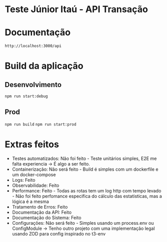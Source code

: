 # Teste Júnior Itaú - API Transação 

# Documentação

`http://localhost:3000/api`


# Build da aplicação

## Desenvolvimento
`npm run start:debug`

## Prod
`npm run build`
`npm run start:prod`


# Extras feitos

* Testes automatizados: Não foi feito - Teste unitários simples, E2E me falta experiencia -> É algo a ser feito.
* Containerização: Não será feito - Build é simples com um dockerfile e um docker-compose
* Logs: Feito 
* Observabilidade: Feito 
* Performance: Feito - Todas as rotas tem um log http com tempo levado - Não foi feito perfomance especifica do cálculo das estatisticas, mas a lógica é a mesma
* Tratamento de Erros: Feito 
* Documentação da API: Feito 
* Documentação do Sistema: Feito 
* Configurações: Não será feito - Simples usando um process.env ou ConfigModule -> Tenho outro projeto com uma implementação legal usando ZOD para config inspirado no t3-env